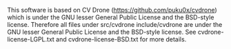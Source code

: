 This software is based on CV Drone (https://github.com/puku0x/cvdrone) which is under the GNU lesser General Public License and the BSD-style license.
Therefore all files under src/cvdrone include/cvdrone are under the GNU lesser General Public License and the BSD-style license. See cvdrone-license-LGPL.txt and cvdrone-license-BSD.txt for more details. 

